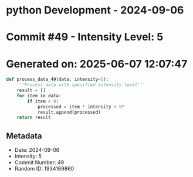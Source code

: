﻿# python Development - 2024-09-06
# Commit #49 - Intensity Level: 5
# Generated on: 2025-06-07 12:07:47
```python
def process_data_49(data, intensity=5):
    '''Process data with specified intensity level'''
    result = []
    for item in data:
        if item > 0:
            processed = item * intensity + 97
            result.append(processed)
    return result
```
## Metadata
- Date: 2024-09-06
- Intensity: 5
- Commit Number: 49
- Random ID: 1934169860
